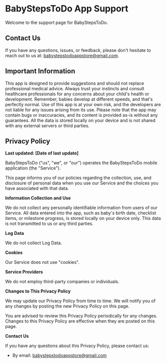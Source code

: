 # BabyStepsToDo App Support

Welcome to the support page for BabyStepsToDo.

## Contact Us

If you have any questions, issues, or feedback, please don't hesitate to reach out to us at: [babystepstodoappstore@gmail.com](mailto:babystepstodoappstore@gmail.com).

## Important Information

This app is designed to provide suggestions and should not replace professional medical advice. Always trust your instincts and consult healthcare professionals for any concerns about your child's health or development. Remember, babies develop at different speeds, and that's perfectly normal. Use of this app is at your own risk, and the developers are not liable for any issues arising from its use. Please note that the app may contain bugs or inaccuracies, and its content is provided as-is without any guarantees. All the data is stored locally on your device and is not shared with any external servers or third parties.

## Privacy Policy

**Last updated: [Date of last update]**

BabyStepsToDo ("us", "we", or "our") operates the BabyStepsToDo mobile application (the "Service").

This page informs you of our policies regarding the collection, use, and disclosure of personal data when you use our Service and the choices you have associated with that data.

**Information Collection and Use**

We do not collect any personally identifiable information from users of our Service. All data entered into the app, such as baby's birth date, checklist items, or milestone progress, is stored locally on your device only. This data is not transmitted to us or any third parties.

**Log Data**

We do not collect Log Data.

**Cookies**

Our Service does not use "cookies".

**Service Providers**

We do not employ third-party companies or individuals.

**Changes to This Privacy Policy**

We may update our Privacy Policy from time to time. We will notify you of any changes by posting the new Privacy Policy on this page.

You are advised to review this Privacy Policy periodically for any changes. Changes to this Privacy Policy are effective when they are posted on this page.

**Contact Us**

If you have any questions about this Privacy Policy, please contact us:

*   By email: [babystepstodoappstore@gmail.com](mailto:babystepstodoappstore@gmail.com)
